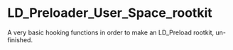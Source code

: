 # LD_Preloader_User_Space_rootkit
A very basic hooking functions in order to make an LD_Preload rootkit, un-finished.
